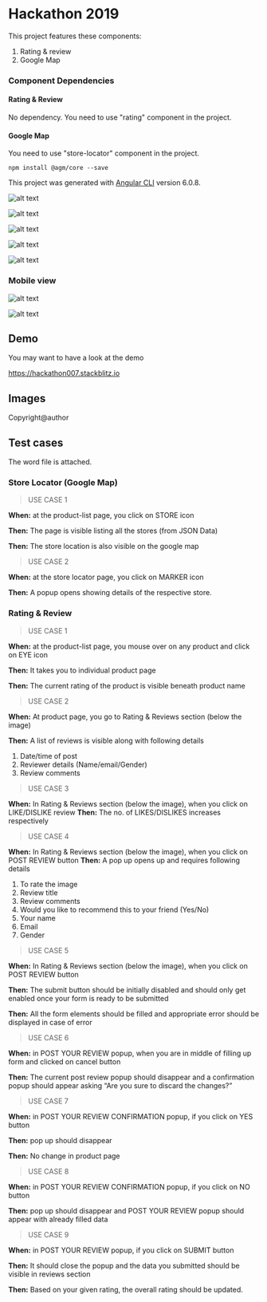 # Hackathon 2019 

This project features these components:
1. Rating & review 
2. Google Map

### Component Dependencies
#### Rating & Review 

No dependency. You need to use "rating" component in the project.

#### Google Map

You need to use "store-locator" component in the project.
```
npm install @agm/core --save
```


This project was generated with [Angular CLI](https://github.com/angular/angular-cli) version 6.0.8.

![alt text](img/products.jpg)

![alt text](img/product_rating.jpg)

![alt text](img/post_review.jpg)

![alt text](img/confirmation.jpg)

![alt text](img/store_locator.jpg)

### Mobile view

![alt text](img/mobile_view.jpg)

![alt text](img/store_locator_mobile.jpg)

## Demo
You may want to have a look at the demo 

https://hackathon007.stackblitz.io

## Images
Copyright@author

## Test cases
The word file is attached.

### Store Locator (Google Map)

> USE CASE 1

**When:**	at the product-list page, you click on STORE icon

**Then:**	The page is visible listing all the stores (from JSON Data)

**Then:**	The store location is also visible on the google map


> USE CASE 2

**When:**	at the store locator page, you click on MARKER icon

**Then:**	A popup opens showing details of the respective store. 

### Rating & Review

> USE CASE 1

**When:**	at the product-list page, you mouse over on any product and click on EYE icon

**Then:**	It takes you to individual product page

**Then:**	The current rating of the product is visible beneath product name

> USE CASE 2

**When:**	At product page, you go to Rating & Reviews section (below the image)

**Then:**	A list of reviews is visible along with following details

1.	Date/time of post
2.	Reviewer details (Name/email/Gender)
3.	Review comments


> USE CASE 3

**When:**	In Rating & Reviews section (below the image), when you click on LIKE/DISLIKE review
**Then:**	The no. of LIKES/DISLIKES increases respectively


> USE CASE 4

**When:**	In Rating & Reviews section (below the image), when you click on POST REVIEW button
**Then:**	A pop up opens up and requires following details
1.	To rate the image
2.	Review title
3.	Review comments
4.	Would you like to recommend this to your friend (Yes/No)
5.	Your name
6.	Email 
7.	Gender


> USE CASE 5

**When:**	In Rating & Reviews section (below the image), when you click on POST REVIEW button

**Then:**	The submit button should be initially disabled and should only get enabled once your form is ready to be submitted

**Then:**	All the form elements should be filled and appropriate error should be displayed in case of error


> USE CASE 6


**When:**	in POST YOUR REVIEW popup, when you are in middle of filling up form and clicked on cancel button

**Then:**	The current post review popup should disappear and a confirmation popup should appear asking “Are you sure to discard the changes?”


	
> USE CASE 7

**When:**	in POST YOUR REVIEW CONFIRMATION popup, if you click on YES button

**Then:**	pop up should disappear 

**Then:**	No change in product page


> USE CASE 8

**When:**	in POST YOUR REVIEW CONFIRMATION popup, if you click on NO button

**Then:**	pop up should disappear and POST YOUR REVIEW popup should appear with already filled data



> USE CASE 9

**When:**	in POST YOUR REVIEW popup, if you click on SUBMIT button

**Then:**	It should close the popup and the data you submitted should be visible in reviews section

**Then:**	Based on your given rating, the overall rating should be updated.
